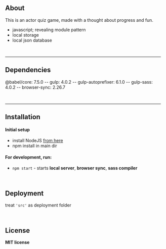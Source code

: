 ## About

This is an actor quiz game, made with a thought about progress and fun.
- javascript; revealing module pattern
- local storage
- local json database

<br/>

---
## Dependencies

@babel/core: 7.5.0 -- gulp: 4.0.2 -- gulp-autoprefixer: 6.1.0 -- gulp-sass: 4.0.2 -- browser-sync: 2.26.7

<br/>

---
## Installation

#### Initial setup
- install NodeJS [from here](https://nodejs.org/en/)
- npm install in main dir

#### For development, run:

- `npm start` - starts  **local server**, **browser sync**, **sass compiler**

<br/>

## Deployment
treat ``'src'`` as deployment folder

<br/>

## License

**MIT license**

